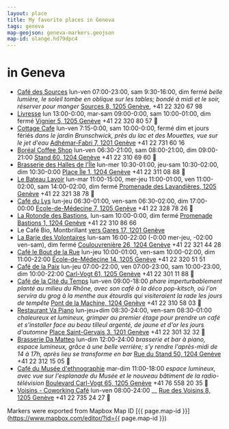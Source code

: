 ```yaml
---
layout: place
title: My favorite places in Geneva
tags: geneva
map-geojson: geneva-markers.geojson
map-id: olange.hd79dpc4
---
```


# in Geneva

* [Café des Sources](http://www.cafedesources.ch) lun-ven 07:00-23:00, sam 9:30-16:00, dim fermé _belle lumière, le soleil tombe en oblique sur les tables; bondé à midi et le soir, réserver pour manger_ [Sources 8, 1205 Genève](https://goo.gl/maps/7UozB), +41 22 320 67 98
* [Livresse](http://livresse.ch/OuNousTrouver.php) lun 13:00-0:00, mar-sam 09:00-0:00, sam 10:00-01:00, dim fermé [Vignier 5, 1205 Genève](https://goo.gl/maps/aBIX1) +41 22 320 80 57 :signal_strength:
* [Cottage Cafe](http://cottagecafe.ch) lun-ven 7:15-0:00, sam 10:00-0:00, fermé dim et jours fériés _dans le jardin Brunschwick, près du lac et des Mouettes, vue sur le jet d'eau_ [Adhémar-Fabri 7, 1201 Genève](http://goo.gl/maps/7GpKr) +41 22 731 60 16
* [Boréal Coffee Shop](http://www.borealcoffee.ch) lun-ven 06:30-21:00, sam 08:00-21:00, dim 09:00-21:00 [Stand 60, 1204 Genève](https://goo.gl/maps/Eso5J) +41 22 310 69 60 :signal_strength:
* [Brasserie des Halles de l'Île](http://www.brasseriedeshallesdelile.ch) lun-mer 10:30-01:00, jeu-sam 10:30-02:00, dim 10:30-0:00 [Place Île 1, 1204 Genève](https://goo.gl/maps/xWzRa) +41 22 311 08 88 :signal_strength:
* [Le Bateau Lavoir](http://www.bateaulavoir.ch) lun-mar 11:00-15:00, mer-jeu 11:00-01:00, ven 11:00-02:00, sam 14:00-02:00, dim fermé [Promenade des Lavandières, 1205 Genève](https://goo.gl/maps/jxIoc) +41 22 321 38 78 :signal_strength:
* [Café du Lys](http://www.cafedulys.ch) lun-jeu 06:30-01:00, ven-sam 06:30-02:00, dim 17:00-00:00 [Ecole-de-Médecine 7, 1205 Genève](https://goo.gl/maps/u4Euo) +41 22 328 78 26 :signal_strength:
* [La Rotonde des Bastions](http://www.bastions.ch), lun-sam 10:00-0:00, dim fermé [Promenade Bastions 1, 1204 Genève](https://goo.gl/maps/vRgmS) +41 22 310 86 66
* Le Café Bio, Montbrillant [vers Gares 17, 1201 Genève](https://goo.gl/maps/qG9Fi)
* [La Barje des Volontaires](http://www.labarje.ch/lieux/volontaires) lun-sam 16:00-22:00 (-0:00 mer-jeu, -02:00 ven-sam), dim fermé [Coulouvrenière 26, 1204 Genève](https://goo.gl/maps/ytF9F) +41 22 321 44 28
* [Café le Bout de la Rue](https://plus.google.com/117226853408065853996/about?gl=ch&hl=fr) lun-jeu 10:00-01:00, ven-sam 10:00-02:00, dim 11:00-22:00 [École-de-Médecine 14, 1205 Genève](https://goo.gl/maps/k9jFY) +41 22 320 51 51
* [Café de la Paix](http://www.cafedelapaix.ch/site/fr/) lun-jeu 07:00-22:00, ven 07:00-23:00, sam 10:00-23:00, dim 10:00-22:00 [Carl-Vogt 61, 1205 Genève](https://goo.gl/maps/iX1RX) +41 22 301 11 88 :signal_strength:
* [Café de la Cité du Temps](http://www.citedutemps.com/) lun-ven 09:00-18:00 _phare imperturbablement planté au milieu du Rhône, avec son café à la déco pop-kitsch, où l'on servira du grog à la menthe aux étourdis qui visiteraient la rade les jours de tempête_ [Pont de la Machine, 1204 Genève](https://goo.gl/maps/SRtep) +41 22 310 58 03 :signal_strength:
* [Restaurant Va Piano](http://chfr.vapiano.com/fr/restaurants/details/restaurant-details/vapiano-geneve-place-saint-gervais-3/) lun-jeu+dim 08:30-24:00, ven-sam 08:30-01:00 _chaleureux et lumineux, grimper au premier étage pour prendre un café et s'installer face au beau tilleul argenté, de jaune et d'or les jours d'automne_ [Place Saint-Gervais 3, 1201 Genève](https://goo.gl/maps/K3kh3) +41 22 301 32 32 :signal_strength:
* [Brasserie Da Matteo](http://www.brasseriedamatteo.com/) lun-dim 12:00-24:00  _brasserie et bar à piano, espace lumineux, grâce à une belle verrière; s'y rendre l'après-midi de 14 à 17h, après lieu se transforme en bar_ [Rue du Stand 50, 1204 Genève](https://goo.gl/maps/AI3ST) +41 22 312 15 05 :signal_strength:
* [Café du Musée d'ethnographie](http://www.ville-ge.ch/meg/informer.php) mar-dim 11:00-18:00  _espace lumineux, avec vue sur l'esplanade du Musée et le nouveau bâtiment de la radio-télévision_ [Boulevard Carl-Vogt 65, 1205 Genève](https://goo.gl/maps/v43hu) +41 76 558 20 35 :signal_strength:
* [Voisins - Coworking Café](http://www.voisins.ch/cafe/) lun-ven 08:00-24:00 __ [Rue des Voisins 8, 1205 Genève](https://goo.gl/maps/B7mmfTb2tso) +41 22 735 24 27 :signal_strength:
 
Markers were exported from Mapbox Map ID [{{ page.map-id }}](https://www.mapbox.com/editor/?id={{ page.map-id }})
